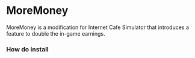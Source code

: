 # MoreMoney
MoreMoney is a modification for Internet Cafe Simulator that introduces a feature to double the in-game earnings.

### How do install
